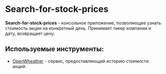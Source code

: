 # Search-for-stock-prices

**Search-for-stock-prices** - консольное приложение, позволяющее узнать стоимость акции на конкретный день. Принимает тикер компании и дату, возвращает цену.

## Используемые инструменты:
- [OpenWheather](https://www.macrotrends.net/) - сервис, предоставляющий историю стоимости акций.
